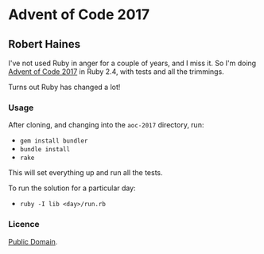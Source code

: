 # Advent of Code 2017
## Robert Haines

I've not used Ruby in anger for a couple of years, and I miss it. So I'm doing [Advent of Code 2017](http://adventofcode.com/2017) in Ruby 2.4, with tests and all the trimmings.

Turns out Ruby has changed a lot!

### Usage

After cloning, and changing into the `aoc-2017` directory, run:

* `gem install bundler`
* `bundle install`
* `rake`

This will set everything up and run all the tests.

To run the solution for a particular day:

* `ruby -I lib <day>/run.rb`

### Licence

[Public Domain](http://unlicense.org).
